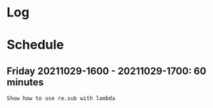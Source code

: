 # Log

# Schedule

## Friday 20211029-1600 - 20211029-1700: 60 minutes

    Show how to use re.sub with lambda
